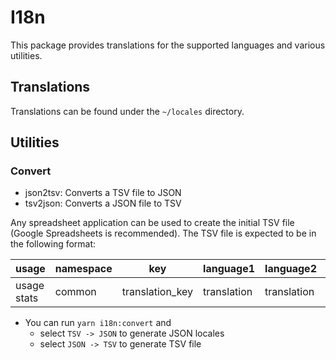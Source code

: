 # I18n

This package provides translations for the supported languages and various utilities.

## Translations

Translations can be found under the `~/locales` directory.

## Utilities

### Convert

- json2tsv: Converts a TSV file to JSON
- tsv2json: Converts a JSON file to TSV

Any spreadsheet application can be used to create the initial TSV file (Google Spreadsheets is recommended). The TSV file is expected to be in the following format:

| usage       | namespace | key             | language1   | language2   | ... | languagen   |
| ----------- | --------- | --------------- | ----------- | ----------- | --- | ----------- |
| usage stats | common    | translation_key | translation | translation | ... | translation |

- You can run `yarn i18n:convert` and
  - select `TSV -> JSON` to generate JSON locales
  - select `JSON -> TSV` to generate TSV file
